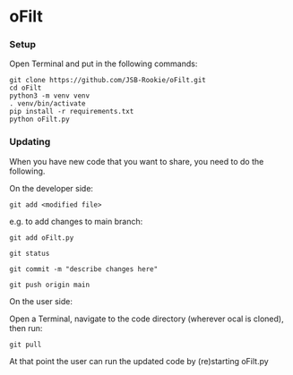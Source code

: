 # oFilt

### Setup

Open Terminal and put in the following commands:

	git clone https://github.com/JSB-Rookie/oFilt.git
	cd oFilt
	python3 -m venv venv
	. venv/bin/activate
	pip install -r requirements.txt
	python oFilt.py


### Updating

When you have new code that you want to share, you need to do the following.

On the developer side:

	git add <modified file>

e.g. to add changes to main branch:

	git add oFilt.py

	git status

	git commit -m "describe changes here"

	git push origin main

On the user side:

Open a Terminal, navigate to the code directory (wherever ocal is cloned), then run:

	git pull

At that point the user can run the updated code by (re)starting oFilt.py

